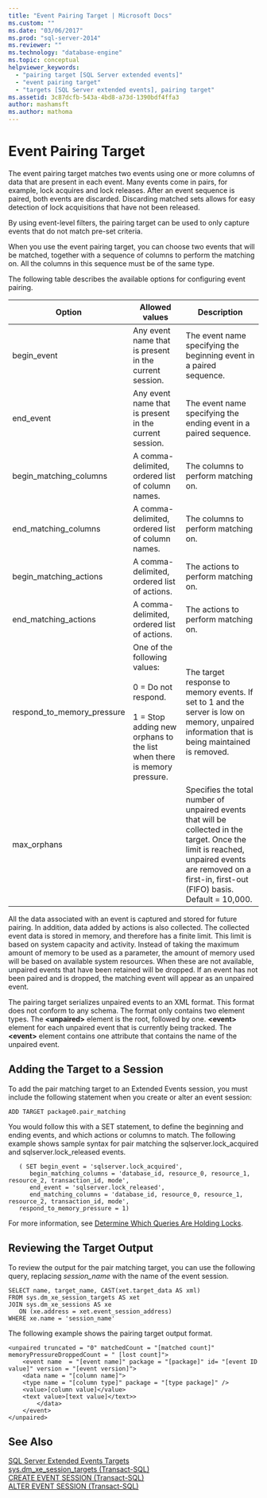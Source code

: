 ```yaml
---
title: "Event Pairing Target | Microsoft Docs"
ms.custom: ""
ms.date: "03/06/2017"
ms.prod: "sql-server-2014"
ms.reviewer: ""
ms.technology: "database-engine"
ms.topic: conceptual
helpviewer_keywords: 
  - "pairing target [SQL Server extended events]"
  - "event pairing target"
  - "targets [SQL Server extended events], pairing target"
ms.assetid: 3c87dcfb-543a-4bd8-a73d-1390bdf4ffa3
author: mashamsft
ms.author: mathoma
---
```

# Event Pairing Target
  The event pairing target matches two events using one or more columns of data that are present in each event. Many events come in pairs, for example, lock acquires and lock releases. After an event sequence is paired, both events are discarded. Discarding matched sets allows for easy detection of lock acquisitions that have not been released.  
  
 By using event-level filters, the pairing target can be used to only capture events that do not match pre-set criteria.  
  
 When you use the event pairing target, you can choose two events that will be matched, together with a sequence of columns to perform the matching on. All the columns in this sequence must be of the same type.  
  
 The following table describes the available options for configuring event pairing.  
  
|Option|Allowed values|Description|  
|------------|--------------------|-----------------|  
|begin_event|Any event name that is present in the current session.|The event name specifying the beginning event in a paired sequence.|  
|end_event|Any event name that is present in the current session.|The event name specifying the ending event in a paired sequence.|  
|begin_matching_columns|A comma-delimited, ordered list of column names.|The columns to perform matching on.|  
|end_matching_columns|A comma-delimited, ordered list of column names.|The columns to perform matching on.|  
|begin_matching_actions|A comma-delimited, ordered list of actions.|The actions to perform matching on.|  
|end_matching_actions|A comma-delimited, ordered list of actions.|The actions to perform matching on.|  
|respond_to_memory_pressure|One of the following values:<br /><br /> 0 = Do not respond.<br /><br /> 1 = Stop adding new orphans to the list when there is memory pressure.|The target response to memory events. If set to 1 and the server is low on memory, unpaired information that is being maintained is removed.|  
|max_orphans||Specifies the total number of unpaired events that will be collected in the target. Once the limit is reached, unpaired events are removed on a first-in, first-out (FIFO) basis. Default = 10,000.|  
  
 All the data associated with an event is captured and stored for future pairing. In addition, data added by actions is also collected. The collected event data is stored in memory, and therefore has a finite limit. This limit is based on system capacity and activity. Instead of taking the maximum amount of memory to be used as a parameter, the amount of memory used will be based on available system resources. When these are not available, unpaired events that have been retained will be dropped. If an event has not been paired and is dropped, the matching event will appear as an unpaired event.  
  
 The pairing target serializes unpaired events to an XML format. This format does not conform to any schema. The format only contains two element types. The **\<unpaired>** element is the root, followed by one. **\<event>** element for each unpaired event that is currently being tracked. The **\<event>** element contains one attribute that contains the name of the unpaired event.  
  
## Adding the Target to a Session  
 To add the pair matching target to an Extended Events session, you must include the following statement when you create or alter an event session:  
  
```  
ADD TARGET package0.pair_matching   
```  
  
 You would follow this with a SET statement, to define the beginning and ending events, and which actions or columns to match. The following example shows sample syntax for pair matching the sqlserver.lock_acquired and sqlserver.lock_released events.  
  
```  
   ( SET begin_event = 'sqlserver.lock_acquired',  
      begin_matching_columns = 'database_id, resource_0, resource_1, resource_2, transaction_id, mode',  
      end_event = 'sqlserver.lock_released',  
      end_matching_columns = 'database_id, resource_0, resource_1, resource_2, transaction_id, mode',  
   respond_to_memory_pressure = 1)  
```  
  
 For more information, see [Determine Which Queries Are Holding Locks](../relational-databases/extended-events/determine-which-queries-are-holding-locks.md).  
  
## Reviewing the Target Output  
 To review the output for the pair matching target, you can use the following query, replacing *session_name* with the name of the event session.  
  
```  
SELECT name, target_name, CAST(xet.target_data AS xml)  
FROM sys.dm_xe_session_targets AS xet  
JOIN sys.dm_xe_sessions AS xe  
   ON (xe.address = xet.event_session_address)  
WHERE xe.name = 'session_name'  
```  
  
 The following example shows the pairing target output format.  
  
```  
<unpaired truncated = "0" matchedCount = "[matched count]" memoryPressureDroppedCount = " [lost count]">  
    <event name  = "[event name]" package = "[package]" id= "[event ID value]" version = "[event version]">  
    <data name = "[column name]">   
    <type name = "[column type]" package = "[type package]" />   
    <value>[column value]</value>  
    <text value>[text value]</text>>  
        </data>  
    </event>  
</unpaired>  
```  
  
## See Also  
 [SQL Server Extended Events Targets](../../2014/database-engine/sql-server-extended-events-targets.md)   
 [sys.dm_xe_session_targets &#40;Transact-SQL&#41;](/sql/relational-databases/system-dynamic-management-views/sys-dm-xe-session-targets-transact-sql)   
 [CREATE EVENT SESSION &#40;Transact-SQL&#41;](/sql/t-sql/statements/create-event-session-transact-sql)   
 [ALTER EVENT SESSION &#40;Transact-SQL&#41;](/sql/t-sql/statements/alter-event-session-transact-sql)  
  
  
